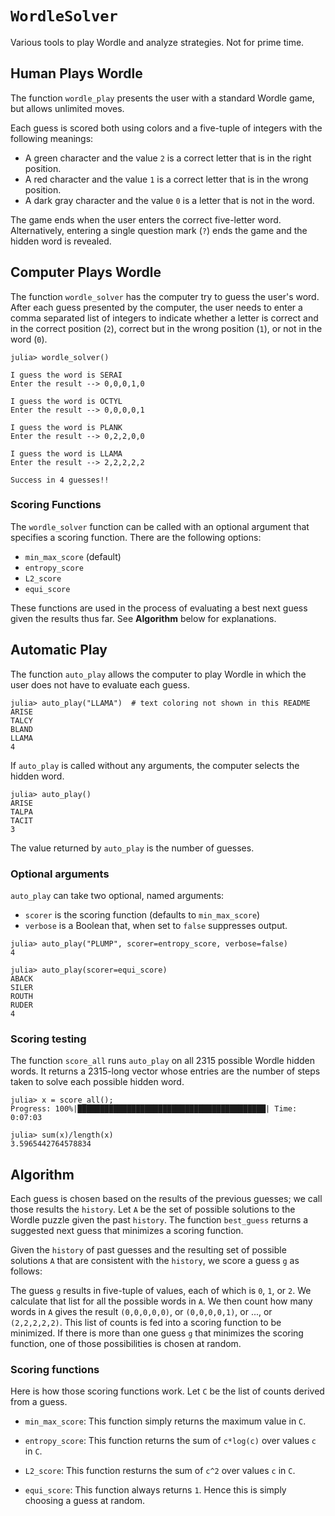 # `WordleSolver`

Various tools to play Wordle and analyze strategies. Not for prime time.

## Human Plays Wordle

The function `wordle_play` presents the user with a standard Wordle game, 
but allows unlimited moves. 

Each guess is scored both using colors and a five-tuple of integers with the following
meanings:
* A green character and the value `2` is a correct letter that is in the right position.
* A red character and the value `1` is a correct letter that is in the wrong position.
* A dark gray character and the value `0` is a letter that is not in the word.

The game ends when the user enters the correct five-letter word. Alternatively,
entering a single question mark (`?`) ends the game and the hidden word is revealed.

## Computer Plays Wordle

The function `wordle_solver` has the computer try to guess the user's word. After each
guess presented by the computer, the user needs to enter a comma separated list of integers
to indicate whether a letter is correct and in the correct position (`2`), correct but
in the wrong position (`1`), or not in the word (`0`).

```
julia> wordle_solver()

I guess the word is SERAI
Enter the result --> 0,0,0,1,0

I guess the word is OCTYL
Enter the result --> 0,0,0,0,1

I guess the word is PLANK
Enter the result --> 0,2,2,0,0

I guess the word is LLAMA
Enter the result --> 2,2,2,2,2

Success in 4 guesses!!
```

### Scoring Functions

The `wordle_solver` function can be called with an optional argument that specifies a
scoring function. There are the following options:
* `min_max_score` (default)
* `entropy_score` 
* `L2_score`
* `equi_score`

These functions are used in the process of evaluating a best next guess given the 
results thus far. See **Algorithm** below for explanations.

## Automatic Play

The function `auto_play` allows the computer to play Wordle in which the user does not
have to evaluate each guess. 

```
julia> auto_play("LLAMA")  # text coloring not shown in this README
ARISE
TALCY
BLAND
LLAMA
4
```

If `auto_play` is called without any arguments, the computer selects the hidden word.
```
julia> auto_play()
ARISE
TALPA
TACIT
3
```

The value returned by `auto_play` is the number of guesses.

### Optional arguments

`auto_play` can take two optional, named arguments:

* `scorer` is the scoring function (defaults to `min_max_score`)
* `verbose` is a Boolean that, when set to `false` suppresses output.

```
julia> auto_play("PLUMP", scorer=entropy_score, verbose=false) 
4

julia> auto_play(scorer=equi_score)
ABACK
SILER
ROUTH
RUDER
4
```

### Scoring testing

The function `score_all` runs `auto_play` on all 2315 possible Wordle hidden words. 
It returns a 2315-long vector whose entries are the number of steps taken to solve each
possible hidden word.
```
julia> x = score_all();
Progress: 100%|██████████████████████████████████████████| Time: 0:07:03

julia> sum(x)/length(x)
3.5965442764578834
```

## Algorithm

Each guess is chosen based on the results of the previous guesses; we call
those results the `history`. Let `A` be the set of possible solutions to the
Wordle puzzle given the past `history`. The function `best_guess` returns
a suggested next guess that minimizes a scoring function. 

Given the `history` of past guesses and the resulting set of possible 
solutions `A` that are consistent with the `history`, we score a guess `g`
as follows:

The guess `g` results in five-tuple of values, each of which is `0`, `1`, or `2`. 
We calculate that list for all the possible words in `A`. We then count
how many words in `A` gives the result `(0,0,0,0,0)`, or `(0,0,0,0,1)`, or 
..., or `(2,2,2,2,2)`. This list of counts is fed into a scoring function 
to be minimized. If there is more than one guess `g` that minimizes
the scoring function, one of those possibilities is chosen at random.

### Scoring functions
Here is how those scoring functions work. Let `C` be the list of
counts derived from a guess.

* `min_max_score`:
    This function simply returns the maximum value in `C`.

* `entropy_score`:
    This function returns the sum of `c*log(c)` over values `c` in `C`.

* `L2_score`: 
    This function resturns the sum of `c^2` over values `c` in `C`.

* `equi_score`:
    This function always returns `1`. Hence this is simply choosing a guess
    at random.